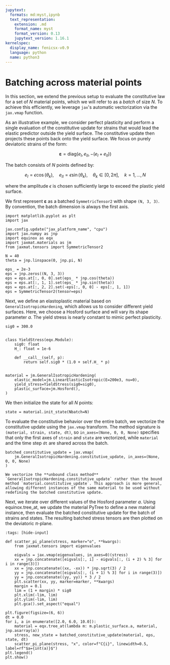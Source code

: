 ```yaml
---
jupytext:
  formats: md:myst,ipynb
  text_representation:
    extension: .md
    format_name: myst
    format_version: 0.13
    jupytext_version: 1.16.1
kernelspec:
  display_name: fenicsx-v0.9
  language: python
  name: python3
---
```


# Batching across material points

In this section, we extend the previous setup to evaluate the constitutive law for a set of $N$ material points, which we will refer to as a *batch* of size $N$. To achieve this efficiently, we leverage `jax`'s automatic vectorization via the `jax.vmap` function.

As an illustrative example, we consider perfect plasticity and perform a single evaluation of the constitutive update for strains that would lead the elastic predictor outside the yield surface. The constitutive update then projects these points back onto the yield surface. We focus on purely deviatoric strains of the form:

$$
\boldsymbol{\varepsilon} = \text{diag}(e_I, e_{II}, -(e_I + e_{II}))
$$

The batch consists of $N$ points defined by:

$$
e_I = \epsilon \cos(\theta_k), \quad e_{II} = \epsilon \sin(\theta_k), \quad \theta_k \in [0, 2\pi], \quad k = 1,\dots,N
$$

where the amplitude $\epsilon$ is chosen sufficiently large to exceed the plastic yield surface.

We first represent $\boldsymbol{\varepsilon}$ as a batched `SymmetricTensor2` with shape `(N, 3, 3)`. By convention, the batch dimension is always the first axis.

```{code-cell} ipython3
import matplotlib.pyplot as plt
import jax

jax.config.update("jax_platform_name", "cpu")
import jax.numpy as jnp
import equinox as eqx
import jaxmat.materials as jm
from jaxmat.tensors import SymmetricTensor2

N = 40
theta = jnp.linspace(0, jnp.pi, N)

eps_ = 2e-3
eps = jnp.zeros((N, 3, 3))
eps = eps.at[:, 0, 0].set(eps_ * jnp.cos(theta))
eps = eps.at[:, 1, 1].set(eps_ * jnp.sin(theta))
eps = eps.at[:, 2, 2].set(-eps[:, 0, 0] - eps[:, 1, 1])
eps = SymmetricTensor2(tensor=eps)
```

Next, we define an elastoplastic material based on `GeneralIsotropicHardening`, which allows us to consider different yield surfaces. Here, we choose a Hosford surface and will vary its shape parameter $a$. The yield stress is nearly constant to mimic perfect plasticity.

```{code-cell} ipython3
sig0 = 300.0


class YieldStress(eqx.Module):
    sig0: float
    H_: float = 1e-6

    def __call__(self, p):
        return self.sig0 * (1.0 + self.H_ * p)


material = jm.GeneralIsotropicHardening(
    elastic_model=jm.LinearElasticIsotropic(E=200e3, nu=0),
    yield_stress=YieldStress(sig0=sig0),
    plastic_surface=jm.Hosford(),
)
```

We then initialize the state for all $N$ points:

```{code-cell} ipython3
state = material.init_state(Nbatch=N)
```

To evaluate the constitutive behavior over the entire batch, we vectorize the constitutive update using the `jax.vmap` transform. The method signature is `(material, strain, state, dt)`, so `in_axes=(None, 0, 0, None)` specifies that only the first axes of `strain` and `state` are vectorized, while `material` and the time step `dt` are shared across the batch.

```{code-cell} ipython3
batched_constitutive_update = jax.vmap(
    jm.GeneralIsotropicHardening.constitutive_update, in_axes=(None, 0, 0, None)
)
```

```{attention}
We vectorize the **unbound class method** `GeneralIsotropicHardening.constitutive_update` rather than the bound method `material.constitutive_update`. This approach is more general, allowing different instances of the same material to be used without redefining the batched constitutive update.
```

Next, we iterate over different values of the Hosford parameter $a$. Using equinox.tree_at, we update the material PyTree to define a new material instance, then evaluate the batched constitutive update for the batch of strains and states. The resulting batched stress tensors are then plotted on the deviatoric $\pi$-plane.

```{code-cell} ipython3
:tags: [hide-input]

def scatter_pi_plane(stress, marker="o", **kwargs):
    from jaxmat.tensors import eigenvalues

    eigvals = jax.vmap(eigenvalues, in_axes=0)(stress)
    xx = jnp.concatenate([eigvals[:, i] - eigvals[:, (i + 2) % 3] for i in range(3)])
    xx = jnp.concatenate((xx, -xx)) * jnp.sqrt(3) / 2
    yy = jnp.concatenate([eigvals[:, (i + 1) % 3] for i in range(3)])
    yy = jnp.concatenate((yy, yy)) * 3 / 2
    plt.scatter(xx, yy, marker=marker, **kwargs)
    margin = 0.1
    lim = (1 + margin) * sig0
    plt.xlim(-lim, lim)
    plt.ylim(-lim, lim)
    plt.gca().set_aspect("equal")
```

```{code-cell} ipython3
plt.figure(figsize=(6, 6))
dt = 0.0
for i, a in enumerate([2.0, 6.0, 10.0]):
    material = eqx.tree_at(lambda m: m.plastic_surface.a, material, jnp.asarray(a))
    stress, new_state = batched_constitutive_update(material, eps, state, dt)
    scatter_pi_plane(stress, "x", color=f"C{i}", linewidth=0.5, label=rf"$a={int(a)}$")
plt.legend()
plt.show()
```
